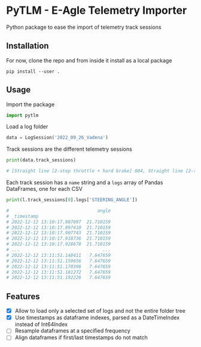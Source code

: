 # PyTLM - E-Agle Telemetry Importer

Python package to ease the import of telemetry track sessions

## Installation

For now, clone the repo and from inside it install as a local package

```shell
pip install --user .
```

## Usage

Import the package

```python
import pytlm
```

Load a log folder

```python
data = LogSession('2022_09_26_Vadena')
```

Track sessions are the different telemetry sessions

```python
print(data.track_sessions)

# [Straight line [2-step throttle + hard brake] 004, Straight line [2-step throttle + hard brake] 006, ...]
```

Each track session has a `name` string and a `logs` array of Pandas DataFrames, one for each CSV

```python
print(l.track_sessions[0].logs['STEERING_ANGLE'])

#                                 angle
# _timestamp
# 2022-12-12 13:10:17.887097  21.710159
# 2022-12-12 13:10:17.897410  21.710159
# 2022-12-12 13:10:17.907743  21.710159
# 2022-12-12 13:10:17.918736  21.710159
# 2022-12-12 13:10:17.928678  21.710159
# ...                               ...
# 2022-12-12 13:11:51.148411   7.647659
# 2022-12-12 13:11:51.159656   7.647659
# 2022-12-12 13:11:51.170396   7.647659
# 2022-12-12 13:11:51.181272   7.647659
# 2022-12-12 13:11:51.192226   7.647659
```

## Features

- [x] Allow to load only a selected set of logs and not the entire folder tree
- [x] Use timestamps as dataframe indexes, parsed as a DateTimeIndex instead of Int64Index
- [ ] Resample dataframes at a specified frequency
- [ ] Align dataframes if first/last timestamps do not match
